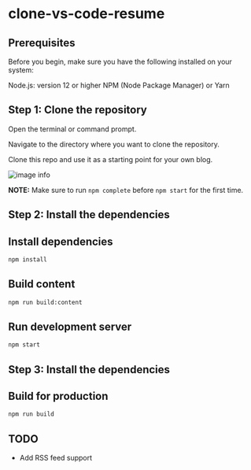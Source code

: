 # clone-vs-code-resume

## Prerequisites
Before you begin, make sure you have the following installed on your system:

Node.js: version 12 or higher
NPM (Node Package Manager) or Yarn

## Step 1: Clone the repository
Open the terminal or command prompt.

Navigate to the directory where you want to clone the repository.

Clone this repo and use it as a starting point for your own blog.

![image info](assets/screen-super-pepper.png)


**NOTE:** Make sure to run `npm complete` before `npm start` for the first time.

## Step 2: Install the dependencies

## Install dependencies

```sh
npm install
```

## Build content

```sh
npm run build:content
```

## Run development server

```sh
npm start
```
## Step 3: Install the dependencies

## Build for production

```sh
npm run build
```

## TODO

- Add RSS feed support
